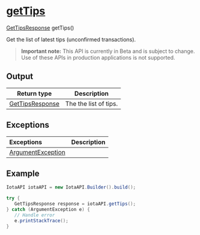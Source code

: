 
# [getTips](https://github.com/iotaledger/iota-java/blob/dev/jota/src/main/java/jota/IotaAPICore.java#L191)
 [GetTipsResponse](https://github.com/iotaledger/iota-java/blob/dev/jota/src/main/java/jota/dto/response/GetTipsResponse.java) getTips()

Get the list of latest tips (unconfirmed transactions).
> **Important note:** This API is currently in Beta and is subject to change. Use of these APIs in production applications is not supported.

    
## Output
| Return type | Description |
|--|--|
| [GetTipsResponse](https://github.com/iotaledger/iota-java/blob/dev/jota/src/main/java/jota/dto/response/GetTipsResponse.java)  | The the list of tips. |

## Exceptions
| Exceptions     | Description |
|:---------------|:--------|
| [ArgumentException](https://github.com/iotaledger/iota-java/blob/dev/jota/src/main/java/jota/error/ArgumentException.java) |  |


 ## Example
 
 ```Java
 IotaAPI iotaAPI = new IotaAPI.Builder().build();

try { 
    GetTipsResponse response = iotaAPI.getTips();
} catch (ArgumentException e) { 
    // Handle error
    e.printStackTrace(); 
}
 ```
